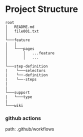 # Project Structure

```
root
│   README.md
│   file001.txt
│
└───feature
│   │
│   └───pages
│       │   ...feature
│       │   ...
│
└───step-definition
|    └───selectors
|    └──-definition
|    └──-steps
|
|
└───support
|   └───type
|
└───wiki
```

### github actions

path: .github/workflows
